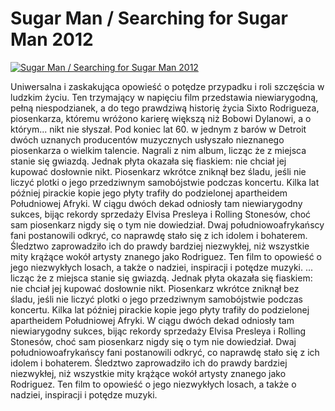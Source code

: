 Sugar Man / Searching for Sugar Man 2012 
=============
[![Sugar Man / Searching for Sugar Man 2012 ](http://vidos.pl/images/player.gif)](http://vidos.pl/sugar-man-searching-for-sugar-man-2012)

 Uniwersalna i zaskakująca opowieść o potędze przypadku i roli szczęścia w ludzkim życiu. Ten trzymający w napięciu film przedstawia niewiarygodną, pełną niespodzianek, a do tego prawdziwą historię życia Sixto Rodrigueza, piosenkarza, któremu wróżono karierę większą niż Bobowi Dylanowi, a o którym... nikt nie słyszał. Pod koniec lat 60. w jednym z barów w Detroit dwóch uznanych producentów muzycznych usłyszało nieznanego piosenkarza o wielkim talencie. Nagrali z nim album, licząc że z miejsca stanie się gwiazdą. Jednak płyta okazała się fiaskiem: nie chciał jej kupować dosłownie nikt. Piosenkarz wkrótce zniknął bez śladu, jeśli nie liczyć plotki o jego przedziwnym samobójstwie podczas koncertu. Kilka lat później pirackie kopie jego płyty trafiły do podzielonej apartheidem Południowej Afryki. W ciągu dwóch dekad odniosły tam niewiarygodny sukces, bijąc rekordy sprzedaży Elvisa Presleya i Rolling Stonesów, choć sam piosenkarz nigdy się o tym nie dowiedział. Dwaj południowoafrykańscy fani postanowili odkryć, co naprawdę stało się z ich idolem i bohaterem. Śledztwo zaprowadziło ich do prawdy bardziej niezwykłej, niż wszystkie mity krążące wokół artysty znanego jako Rodriguez. Ten film to opowieść o jego niezwykłych losach, a także o nadziei, inspiracji i potędze muzyki.  ... licząc że z miejsca stanie się gwiazdą. Jednak płyta okazała się fiaskiem: nie chciał jej kupować dosłownie nikt. Piosenkarz wkrótce zniknął bez śladu, jeśli nie liczyć plotki o jego przedziwnym samobójstwie podczas koncertu. Kilka lat później pirackie kopie jego płyty trafiły do podzielonej apartheidem Południowej Afryki. W ciągu dwóch dekad odniosły tam niewiarygodny sukces, bijąc rekordy sprzedaży Elvisa Presleya i Rolling Stonesów, choć sam piosenkarz nigdy się o tym nie dowiedział. Dwaj południowoafrykańscy fani postanowili odkryć, co naprawdę stało się z ich idolem i bohaterem. Śledztwo zaprowadziło ich do prawdy bardziej niezwykłej, niż wszystkie mity krążące wokół artysty znanego jako Rodriguez. Ten film to opowieść o jego niezwykłych losach, a także o nadziei, inspiracji i potędze muzyki.
